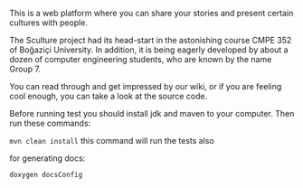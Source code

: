 This is a web platform where you can share your stories and present certain cultures with people.

The Sculture project had its head-start in the astonishing course CMPE 352 of Boğaziçi University. In addition, it is being eagerly developed by about a dozen of computer engineering students, who are known by the name Group 7.

You can read through and get impressed by our wiki, or if you are feeling cool enough, you can take a look at the source code.


Before running test you should install jdk and maven to your computer. Then run these commands:

`mvn clean install`  this command will run the tests also


for generating docs:


`doxygen docsConfig`